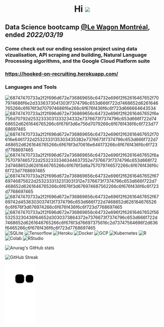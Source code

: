 <h1 align="center">Hi <a href="https://www.linkedin.com/in/ozlemekici"><img src="https://media.giphy.com/media/hvRJCLFzcasrR4ia7z/giphy.gif" width="24px"></a> </h1> 


## Data Science bootcamp [@Le Wagon Montréal](https://info.lewagon.com/montreal-coding-bootcamps?utm_term=le%20wagon%20montreal&utm_campaign=Le+Wagon+CA+EN+-+Octopulse&utm_source=adwords&utm_medium=ppc&hsa_acc=6194767241&hsa_cam=12013044939&hsa_grp=118653030940&hsa_ad=498941241963&hsa_src=g&hsa_tgt=kwd-651854484945&hsa_kw=le%20wagon%20montreal&hsa_mt=b&hsa_net=adwords&hsa_ver=3&gclid=Cj0KCQjw29CRBhCUARIsAOboZbJIA2MrdM0Nrd_4mvRo1O9iHuIebmHKGLGzGm4Qj10v7_MHs2P4oSwaAqgcEALw_wcB), ended *2022/03/19*
 
### Come check out our ending session project using data vizualisation, API scraping and building, Natural Language Processing algorithms, and the Google Cloud Platform suite

### https://hooked-on-recruiting.herokuapp.com/

### **Languages and Tools**

![68747470733a2f2f696d672e736869656c64732e696f2f62616467652f707974686f6e2d3336373041303f7374796c653d666f722d7468652d6261646765266c6f676f3d707974686f6e266c6f676f436f6c6f723d666664643534](https://user-images.githubusercontent.com/32040390/159054173-87822be3-441e-43fb-b3fe-52169b2c3c91.svg)![68747470733a2f2f696d672e736869656c64732e696f2f62616467652f6e756d70792d2532333031333234332e7376673f7374796c653d666f722d7468652d6261646765266c6f676f3d6e756d7079266c6f676f436f6c6f723d7768697465](https://user-images.githubusercontent.com/32040390/159054378-af5d2389-aaf7-4a66-8d8f-02d41fb47727.svg)![68747470733a2f2f696d672e736869656c64732e696f2f62616467652f70616e6461732d2532333135303435382e7376673f7374796c653d666f722d7468652d6261646765266c6f676f3d70616e646173266c6f676f436f6c6f723d7768697465](https://user-images.githubusercontent.com/32040390/159054395-656e6d22-0b49-4416-8435-4ed45ed6f2e4.svg)![68747470733a2f2f696d672e736869656c64732e696f2f62616467652f6a7570797465722d2532333346344637352e7376673f7374796c653d666f722d7468652d6261646765266c6f676f3d6a757079746572266c6f676f436f6c6f723d7768697465](https://user-images.githubusercontent.com/32040390/159054429-67aaf871-4f93-4281-a1c7-9fed871f68b9.svg)![68747470733a2f2f696d672e736869656c64732e696f2f62616467652f6769746875622d2532333132313031312e7376673f7374796c653d666f722d7468652d6261646765266c6f676f3d676974687562266c6f676f436f6c6f723d7768697465](https://user-images.githubusercontent.com/32040390/159054456-20d0cb35-aa6f-4890-a34e-80789856e348.svg)![68747470733a2f2f696d672e736869656c64732e696f2f62616467652f6769742d4536303037413f7374796c653d666f722d7468652d6261646765266c6f676f3d676974266c6f676f436f6c6f723d7768697465](https://user-images.githubusercontent.com/32040390/159054478-f5d8f86a-a02e-4e03-aaeb-f569c3469843.svg)![68747470733a2f2f696d672e736869656c64732e696f2f62616467652f5653253230436f64652d3030373864372e7376673f7374796c653d666f722d7468652d6261646765266c6f676f3d76697375616c2d73747564696f2d636f6465266c6f676f436f6c6f723d7768697465](https://user-images.githubusercontent.com/32040390/159054509-42379334-1890-4974-b280-2e4fdb360d5e.svg)
![SQLite](https://img.shields.io/badge/SQLite-07405E?style=for-the-badge&logo=sqlite&logoColor=white)
![Tensorflow](https://img.shields.io/badge/TensorFlow-FF6F00?style=for-the-badge&logo=tensorflow&logoColor=white)
![Heroku](https://img.shields.io/badge/Heroku-430098?style=for-the-badge&logo=heroku&logoColor=white)
![Docker](https://img.shields.io/badge/Docker-2CA5E0?style=for-the-badge&logo=docker&logoColor=white)
![GCP](https://img.shields.io/badge/Google_Cloud-4285F4?style=for-the-badge&logo=google-cloud&logoColor=white)
![Kubernetes](https://img.shields.io/badge/kubernetes-326ce5.svg?&style=for-the-badge&logo=kubernetes&logoColor=white)
![R](https://img.shields.io/badge/R-276DC3?style=for-the-badge&logo=r&logoColor=white)
![Colab](https://img.shields.io/badge/Colab-F9AB00?style=for-the-badge&logo=googlecolab&color=525252)
![RStudio](https://img.shields.io/badge/RStudio-75AADB?style=for-the-badge&logo=RStudio&logoColor=white)

![Anurag's GitHub stats](https://github-readme-stats.vercel.app/api?username=Argiphonte&show_icons=true&theme=dark)

![GitHub Streak](https://github-readme-streak-stats.herokuapp.com/?user=Argiphonte&theme=dark)

![snake gif](https://github.com/Argiphonte/Argiphonte/blob/output/github-contribution-grid-snake.svg)


